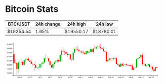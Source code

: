 # Bitcoin Stats

BTC/USDT|24h change|24h high|24h low|
|---|---|---|---|
|$19254.54|1.65%|$19550.17|$18780.01|

<img src="./chart.svg">
